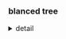 ### blanced tree

<details>
  <summary>detail</summary>
  
  各ノードの左右部分木の高さの差が1以下に保たれている構造
</details>
